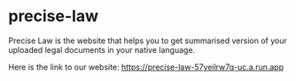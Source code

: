 # precise-law
Precise Law is the website that helps you to get summarised version of your uploaded legal documents in your native language.

Here is the link to our website: https://precise-law-57yeilrw7q-uc.a.run.app
